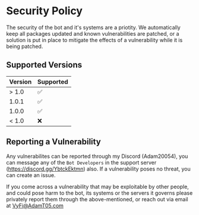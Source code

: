 # Security Policy

The security of the bot and it's systems are a priotity. We automatically keep all packages updated and known
vulnerabilities are patched, or a solution is put in place to mitigate the effects of a vulnerability while it is being
patched.

## Supported Versions

| Version | Supported          |
|---------|--------------------|
| > 1.0   | :white_check_mark: |
| 1.0.1   | :white_check_mark: |
| 1.0.0   | :white_check_mark: |
| < 1.0   | :x:                |

## Reporting a Vulnerability

Any vulnerabilites can be reported through my Discord (Adam20054), you can message any of the `Bot Developers` in the
support server (https://discord.gg/YbtckEktmn) also.
If a vulnerability poses no threat, you can create an issue.

If you come across a vulnerability that may be exploitable by other people, and could pose harm to the bot, its systems
or the servers it governs please privately report them through the above-mentioned, or reach out via email at
VyFi@AdamT05.com

